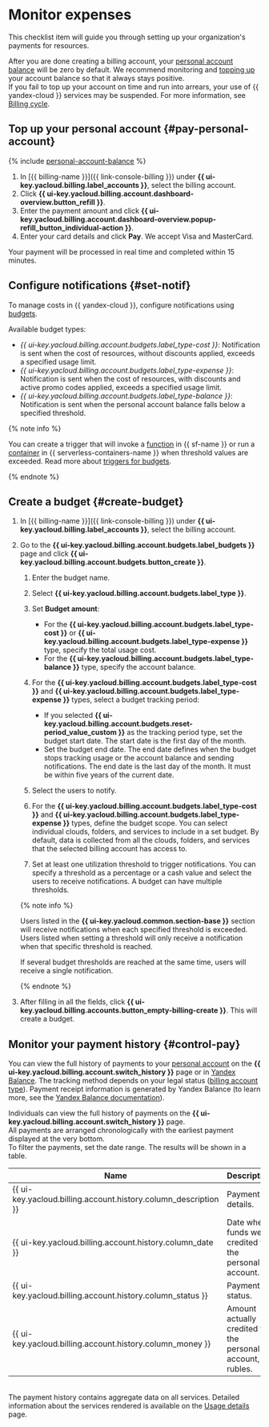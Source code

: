 # Monitor expenses


This checklist item will guide you through setting up your organization's payments for resources.

After you are done creating a billing account, your [personal account balance](../../billing/concepts/personal-account.md#balance) will be zero by default. We recommend monitoring and [topping up](../../billing/operations/pay-the-bill.md) your account balance so that it always stays positive.
<br/>If you fail to top up your account on time and run into arrears, your use of {{ yandex-cloud }} services may be suspended. For more information, see [Billing cycle](../../billing/payment/billing-cycle-individual.md).

## Top up your personal account {#pay-personal-account}

{% include [personal-account-balance](../../billing/_includes/personal-account-balance.md) %}

1. In [{{ billing-name }}]({{ link-console-billing }}) under **{{ ui-key.yacloud.billing.label_accounts }}**, select the billing account.
1. Click **{{ ui-key.yacloud.billing.account.dashboard-overview.button_refill }}**.
1. Enter the payment amount and click **{{ ui-key.yacloud.billing.account.dashboard-overview.popup-refill_button_individual-action }}**.
1. Enter your card details and click **Pay**. We accept  Visa and MasterCard.

Your payment will be processed in real time and completed within 15 minutes.

## Configure notifications {#set-notif}

To manage costs in {{ yandex-cloud }}, configure notifications using [budgets](../../billing/concepts/budget.md).

Available budget types:
* _{{ ui-key.yacloud.billing.account.budgets.label_type-cost }}_: Notification is sent when the cost of resources, without discounts applied, exceeds a specified usage limit.
* _{{ ui-key.yacloud.billing.account.budgets.label_type-expense }}_: Notification is sent when the cost of resources, with discounts and active promo codes applied, exceeds a specified usage limit.
* _{{ ui-key.yacloud.billing.account.budgets.label_type-balance }}_: Notification is sent when the personal account balance falls below a specified threshold.

{% note info %}

You can create a trigger that will invoke a [function](../../functions/concepts/function.md) in {{ sf-name }} or run a [container](../../serverless-containers/concepts/container.md) in {{ serverless-containers-name }} when threshold values are exceeded. Read more about [triggers for budgets](../../functions/operations/trigger/budget-trigger-create.md).

{% endnote %}

## Create a budget {#create-budget}

1. In [{{ billing-name }}]({{ link-console-billing }}) under **{{ ui-key.yacloud.billing.label_accounts }}**, select the billing account.
1. Go to the **{{ ui-key.yacloud.billing.account.budgets.label_budgets }}** page and click **{{ ui-key.yacloud.billing.account.budgets.button_create }}**.

   1. Enter the budget name.
   1. Select **{{ ui-key.yacloud.billing.account.budgets.label_type }}**.
   1. Set **Budget amount**:

      * For the **{{ ui-key.yacloud.billing.account.budgets.label_type-cost }}** or **{{ ui-key.yacloud.billing.account.budgets.label_type-expense }}** type, specify the total usage cost.
      * For the **{{ ui-key.yacloud.billing.account.budgets.label_type-balance }}** type, specify the account balance.

   1. For the **{{ ui-key.yacloud.billing.account.budgets.label_type-cost }}** and **{{ ui-key.yacloud.billing.account.budgets.label_type-expense }}** types, select a budget tracking period:
      * If you selected **{{ ui-key.yacloud.billing.account.budgets.reset-period_value_custom }}** as the tracking period type, set the budget start date. The start date is the first day of the month.
      * Set the budget end date. The end date defines when the budget stops tracking usage or the account balance and sending notifications. The end date is the last day of the month. It must be within five years of the current date.
   1. Select the users to notify.
   1. For the **{{ ui-key.yacloud.billing.account.budgets.label_type-cost }}** and **{{ ui-key.yacloud.billing.account.budgets.label_type-expense }}** types, define the budget scope. You can select individual clouds, folders, and services to include in a set budget. By default, data is collected from all the clouds, folders, and services that the selected billing account has access to.
   1. Set at least one utilization threshold to trigger notifications. You can specify a threshold as a percentage or a cash value and select the users to receive notifications. A budget can have multiple thresholds.

   {% note info %}

   Users listed in the **{{ ui-key.yacloud.common.section-base }}** section will receive notifications when each specified threshold is exceeded. Users listed when setting a threshold will only receive a notification when that specific threshold is reached.

   If several budget thresholds are reached at the same time, users will receive a single notification.

   {% endnote %}

1. After filling in all the fields, click **{{ ui-key.yacloud.billing.accounts.button_empty-billing-create }}**. This will create a budget.

## Monitor your payment history {#control-pay}

You can view the full history of payments to your [personal account](../../billing/concepts/personal-account.md#balance) on the **{{ ui-key.yacloud.billing.account.switch_history }}** page or in [Yandex Balance](https://yandex.ru/support/balance/operations/find-bill.html). The tracking method depends on your legal status ([billing account type](../../billing/concepts/billing-account.md#ba-types)).
Payment receipt information is generated by Yandex Balance (to learn more, see the [Yandex Balance documentation](https://yandex.ru/support/balance/concepts/receipts.html)).

Individuals can view the full history of payments on the **{{ ui-key.yacloud.billing.account.switch_history }}** page.
<br/>All payments are arranged chronologically with the earliest payment displayed at the very bottom.
<br/>To filter the payments, set the date range. The results will be shown in a table.

  Name | Description
  ----- | -----
  {{ ui-key.yacloud.billing.account.history.column_description }} | Payment details.
  {{ ui-key.yacloud.billing.account.history.column_date }} | Date when funds were credited to the personal account.
  {{ ui-key.yacloud.billing.account.history.column_status }} | Payment status.
  {{ ui-key.yacloud.billing.account.history.column_money }} | Amount actually credited to the personal account, in rubles.

<br/>The payment history contains aggregate data on all services. Detailed information about the services rendered is available on the [Usage details](../../billing/operations/check-charges.md) page.